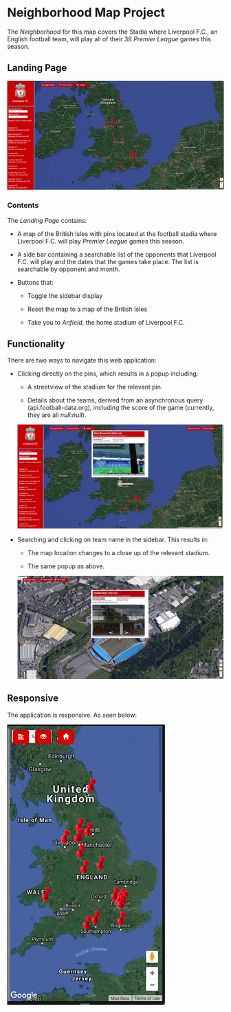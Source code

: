 [//]: # (Image References)
[image_0]: Landing.jpg
[image_1]: pinClick.jpg
[image_2]: menuClick.jpg
[image_3]: responsive.gif
# Neighborhood Map Project

The _Neighborhood_ for this map covers the Stadia where Liverpool F.C., an English football team, will play all of their 38 _Premier League_ games this season.

## Landing Page

![alt text][image_0]

### Contents

The _Landing Page_ contains:

- A map of the British Isles with pins located at the football stadia where Liverpool F.C. will play _Premier League_ games this season.

- A side bar containing a searchable list of the opponents that Liverpool F.C. will play and the dates that the games take place. The list is searchable by opponent and month.

- Buttons that:

  - Toggle the sidebar display

  - Reset the map to a map of the British Isles

  - Take you to _Anfield_, the home stadium of Liverpool F.C.

## Functionality

There are two ways to navigate this web application:

- Clicking directly on the pins, which results in a popup including:

  - A streetview of the stadium for the relevant pin.

  - Details about the teams, derived from an asynchronous query (api.football-data.org), including the score of the game (currently, they are all _null:null_).

  ![alt text][image_1]

- Searching and clicking on team name in the sidebar. This results in:

  - The map location changes to a close up of the relevant stadium.

  - The same popup as above.


  ![alt text][image_2]

## Responsive

The application is responsive. As seen below:

  ![alt text][image_3]

